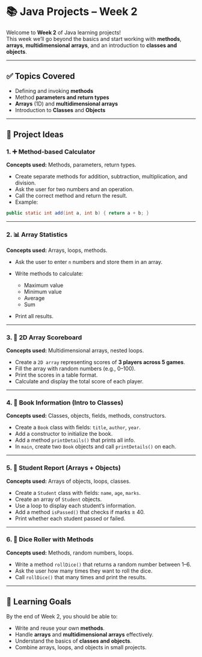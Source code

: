 # 📚 Java Projects – Week 2

Welcome to **Week 2** of Java learning projects!  
This week we’ll go beyond the basics and start working with **methods**, **arrays**, **multidimensional arrays**, and an introduction to **classes and objects**.

---

## ✅ Topics Covered
- Defining and invoking **methods**
- Method **parameters and return types**
- **Arrays** (1D) and **multidimensional arrays**
- Introduction to **Classes** and **Objects**

---

## 📝 Project Ideas

### 1. ➕ Method-based Calculator
**Concepts used:** Methods, parameters, return types.
- Create separate methods for addition, subtraction, multiplication, and division.
- Ask the user for two numbers and an operation.
- Call the correct method and return the result.
- Example:
```java
public static int add(int a, int b) { return a + b; }
````

---

### 2. 📊 Array Statistics

**Concepts used:** Arrays, loops, methods.

* Ask the user to enter `n` numbers and store them in an array.
* Write methods to calculate:

    * Maximum value
    * Minimum value
    * Average
    * Sum
* Print all results.

---

### 3. 🏀 2D Array Scoreboard

**Concepts used:** Multidimensional arrays, nested loops.

* Create a `2D array` representing scores of **3 players across 5 games**.
* Fill the array with random numbers (e.g., 0–100).
* Print the scores in a table format.
* Calculate and display the total score of each player.

---

### 4. 📖 Book Information (Intro to Classes)

**Concepts used:** Classes, objects, fields, methods, constructors.

* Create a `Book` class with fields: `title`, `author`, `year`.
* Add a constructor to initialize the book.
* Add a method `printDetails()` that prints all info.
* In `main`, create two `Book` objects and call `printDetails()` on each.

---

### 5. 🏫 Student Report (Arrays + Objects)

**Concepts used:** Arrays of objects, loops, classes.

* Create a `Student` class with fields: `name`, `age`, `marks`.
* Create an array of `Student` objects.
* Use a loop to display each student’s information.
* Add a method `isPassed()` that checks if marks ≥ 40.
* Print whether each student passed or failed.

---

### 6. 🎲 Dice Roller with Methods

**Concepts used:** Methods, random numbers, loops.

* Write a method `rollDice()` that returns a random number between 1–6.
* Ask the user how many times they want to roll the dice.
* Call `rollDice()` that many times and print the results.

---

## 🚀 Learning Goals

By the end of Week 2, you should be able to:

* Write and reuse your own **methods**.
* Handle **arrays** and **multidimensional arrays** effectively.
* Understand the basics of **classes and objects**.
* Combine arrays, loops, and objects in small projects.
